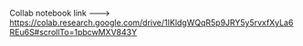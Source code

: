 Collab notebook link --->   https://colab.research.google.com/drive/1IKldgWQqR5p9JRY5y5rvxfXyLa6REu6S#scrollTo=1pbcwMXV843Y
